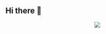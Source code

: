 ## Hi there 👋
<p align="center">
  <a href="https://skillicons.dev">
    <img src="https://skillicons.dev/icons?i=react,nextjs,js,redux,tailwind,html,css,alpinejs,figma,github,git&perline=3" />
  </a>
</p>


<!--
**mohsen0146/mohsen0146** is a ✨ _special_ ✨ repository because its `README.md` (this file) appears on your GitHub profile.

Here are some ideas to get you started:

- 🔭 I’m currently working on ...
- 🌱 I’m currently learning ...
- 👯 I’m looking to collaborate on ...
- 🤔 I’m looking for help with ...
- 💬 Ask me about ...
- 📫 How to reach me: ...
- 😄 Pronouns: ...
- ⚡ Fun fact: ...
-->
